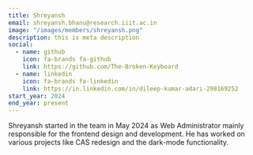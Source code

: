 ```yaml
---
title: Shreyansh
email: shreyansh.bhanu@research.iiit.ac.in
image: "/images/members/shreyansh.png"
description: this is meta description
social:
  - name: github
    icon: fa-brands fa-github
    link: https://github.com/The-Broken-Keyboard
  - name: linkedin
    icon: fa-brands fa-linkedin
    link: https://in.linkedin.com/in/dileep-kumar-adari-298169252
start_year: 2024
end_year: present
---
```


Shreyansh started in the team in May 2024 as Web Administrator mainly responsible for the frontend design and development. He has worked on various projects like CAS redesign and the dark-mode functionality.
